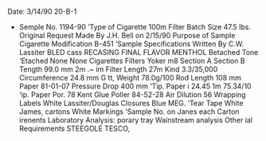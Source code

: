 Date: 3/14/90 20-B-1
- Semple No. 1194-90
‘Type of Cigarette 100m Filter
Batch Size 47.5 Ibs.
Original Request Made By J.H. Bell on 2/15/90
Purpose of Sample Cigarette Modification B-451
‘Sample Specifications Written By C.W. Lassiter
BLED cass RECASING FINAL FLAVOR MENTHOL
Betached Tone ‘Etached None None
Cigarettes Filters
Yoker m8 Section A Section B
Tength 99.0 mm 2m .~ im
Filter Length 27m Kind 3.3/35,000
Circumference 24.8 mm G tt,
Weight 78.0g/100 Rod Length 108 mm
Paper 81-01-07 Pressure Drop 400 mm
‘Tip. Paper i 24.45 1m
75.34/10
‘ip. Paper Por. 78 Kent
Glue Poller 84-52-28
Air Dilution 56
Wrapping
Labels White Lassiter/Douglas
Closures Blue MEG.
‘Tear Tape White James,
cartons White
Markings ‘Sample No. on Janes
each Carton
irenents Laboratory Analysis:
porary tray Wainstream analysis
Other
ial Requirements
STEEGOLE
TESCO,